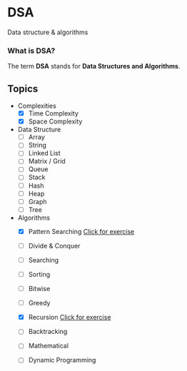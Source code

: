 # DSA
Data structure &amp; algorithms 

### What is DSA?
The term **DSA** stands for **Data Structures and Algorithms**.

## Topics
- Complexities
  - [x] Time Complexity
  - [x] Space Complexity
- Data Structure
  - [ ] Array
  - [ ] String
  - [ ] Linked List
  - [ ] Matrix / Grid
  - [ ] Queue
  - [ ] Stack
  - [ ] Hash
  - [ ] Heap
  - [ ] Graph
  - [ ] Tree
    
- Algorithms
  - [x] Pattern Searching  [Click for exercise](https://github.com/Ajay-Dhangar/DSA/tree/main/Algorithms/1.%20Pattern%20Searching)
  - [ ] Divide & Conquer
  - [ ] Searching
  - [ ] Sorting
  - [ ] Bitwise
  - [ ] Greedy
  - [x] Recursion  [Click for exercise](https://github.com/Ajay-Dhangar/DSA/tree/main/Algorithms/7.%20Recursion)
  - [ ] Backtracking
  - [ ] Mathematical
  - [ ] Dynamic Programming
  
